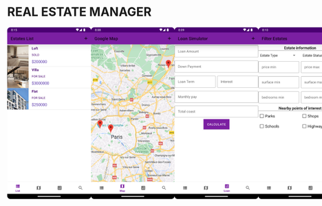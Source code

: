 # REAL ESTATE MANAGER

<div style="display: flex; flex-direction: row; justify-content: space-between;">
<img src="https://github.com/Emre-OVTR/RealEstateManager/blob/main/screenshots/Screenshot_20230919_201611.png" alt="Description de l'image" width="200" height="400">
<img src="https://github.com/Emre-OVTR/RealEstateManager/blob/main/screenshots/Screenshot_20230919_200918.png" alt="Description de l'image" width="200" height="400">
<img src="https://github.com/Emre-OVTR/RealEstateManager/blob/main/screenshots/Screenshot_20230919_200955.png" alt="Description de l'image" width="200" height="400">
<img src="https://github.com/Emre-OVTR/RealEstateManager/blob/main/screenshots/Screenshot_20230919_201030.png" alt="Description de l'image" width="200" height="400">
<img src="https://github.com/Emre-OVTR/RealEstateManager/blob/main/screenshots/Screenshot_20230919_203214.png" alt="Description de l'image" width="200" height="400">
<img src="https://github.com/Emre-OVTR/RealEstateManager/blob/main/screenshots/Screenshot_20230920_144730.png" alt="Description de l'image" width="200" height="400">
<img src="https://github.com/Emre-OVTR/RealEstateManager/blob/main/screenshots/Screenshot_20230920_144807.png" alt="Description de l'image" width="200" height="400">
<img src="https://github.com/Emre-OVTR/RealEstateManager/blob/main/screenshots/Screenshot_20230920_150556.png" alt="Description de l'image" width="200" height="400">
</div>

